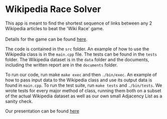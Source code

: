 # Wikipedia Race Solver

This app is meant to find the shortest sequence of links between any 2 Wikipedia articles to beat the 'Wiki Race' game.
<br><br>
Details for the game can be found [here](https://en.wikipedia.org/wiki/Wikipedia:Wikirace).

The code is contained in the `src` folder. An example of how to use the Wikipedia class is in the `main.cpp` file. The tests can be found in the `tests` folder. The Wikipedia dataset is in the `data` folder and the documents, including the written report are in the `documents` folder.

To run our code, run make `make exec` and then `./bin/exec`. An example of how to pass input data to the Wikipedia class and use its output data is found in `main.cpp`. To run the test suite, run `make tests` and `./bin/tests`. We wrote tests for every major method of class, running them both on a subset of the actual Wikipedia dataset as well as our own small Adjacency List as a sanity check.

Our presentation can be found [here](https://drive.google.com/file/d/1n8D5IMmt-jI0TvTj4KiHzZH-NBaPOnG_/view?usp=sharing)
